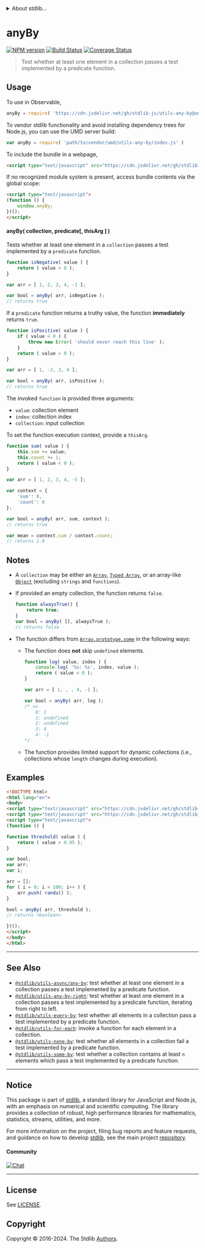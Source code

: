 <!--

@license Apache-2.0

Copyright (c) 2018 The Stdlib Authors.

Licensed under the Apache License, Version 2.0 (the "License");
you may not use this file except in compliance with the License.
You may obtain a copy of the License at

   http://www.apache.org/licenses/LICENSE-2.0

Unless required by applicable law or agreed to in writing, software
distributed under the License is distributed on an "AS IS" BASIS,
WITHOUT WARRANTIES OR CONDITIONS OF ANY KIND, either express or implied.
See the License for the specific language governing permissions and
limitations under the License.

-->


<details>
  <summary>
    About stdlib...
  </summary>
  <p>We believe in a future in which the web is a preferred environment for numerical computation. To help realize this future, we've built stdlib. stdlib is a standard library, with an emphasis on numerical and scientific computation, written in JavaScript (and C) for execution in browsers and in Node.js.</p>
  <p>The library is fully decomposable, being architected in such a way that you can swap out and mix and match APIs and functionality to cater to your exact preferences and use cases.</p>
  <p>When you use stdlib, you can be absolutely certain that you are using the most thorough, rigorous, well-written, studied, documented, tested, measured, and high-quality code out there.</p>
  <p>To join us in bringing numerical computing to the web, get started by checking us out on <a href="https://github.com/stdlib-js/stdlib">GitHub</a>, and please consider <a href="https://opencollective.com/stdlib">financially supporting stdlib</a>. We greatly appreciate your continued support!</p>
</details>

# anyBy

[![NPM version][npm-image]][npm-url] [![Build Status][test-image]][test-url] [![Coverage Status][coverage-image]][coverage-url] <!-- [![dependencies][dependencies-image]][dependencies-url] -->

> Test whether at least one element in a collection passes a test implemented by a predicate function.

<!-- Section to include introductory text. Make sure to keep an empty line after the intro `section` element and another before the `/section` close. -->

<section class="intro">

</section>

<!-- /.intro -->

<!-- Package usage documentation. -->



<section class="usage">

## Usage

To use in Observable,

```javascript
anyBy = require( 'https://cdn.jsdelivr.net/gh/stdlib-js/utils-any-by@umd/browser.js' )
```

To vendor stdlib functionality and avoid installing dependency trees for Node.js, you can use the UMD server build:

```javascript
var anyBy = require( 'path/to/vendor/umd/utils-any-by/index.js' )
```

To include the bundle in a webpage,

```html
<script type="text/javascript" src="https://cdn.jsdelivr.net/gh/stdlib-js/utils-any-by@umd/browser.js"></script>
```

If no recognized module system is present, access bundle contents via the global scope:

```html
<script type="text/javascript">
(function () {
    window.anyBy;
})();
</script>
```

#### anyBy( collection, predicate\[, thisArg ] )

Tests whether at least one element in a `collection` passes a test implemented by a `predicate` function.

```javascript
function isNegative( value ) {
    return ( value < 0 );
}

var arr = [ 1, 2, 3, 4, -1 ];

var bool = anyBy( arr, isNegative );
// returns true
```

If a `predicate` function returns a truthy value, the function **immediately** returns `true`.

```javascript
function isPositive( value ) {
    if ( value < 0 ) {
        throw new Error( 'should never reach this line' );
    }
    return ( value > 0 );
}

var arr = [ 1, -2, 3, 4 ];

var bool = anyBy( arr, isPositive );
// returns true
```

The invoked `function` is provided three arguments:

-   `value`: collection element
-   `index`: collection index
-   `collection`: input collection

To set the function execution context, provide a `thisArg`.

```javascript
function sum( value ) {
    this.sum += value;
    this.count += 1;
    return ( value < 0 );
}

var arr = [ 1, 2, 3, 4, -5 ];

var context = {
    'sum': 0,
    'count': 0
};

var bool = anyBy( arr, sum, context );
// returns true

var mean = context.sum / context.count;
// returns 1.0
```

</section>

<!-- /.usage -->

<!-- Package usage notes. Make sure to keep an empty line after the `section` element and another before the `/section` close. -->

<section class="notes">

## Notes

-   A `collection` may be either an [`Array`][mdn-array], [`Typed Array`][mdn-typed-array], or an array-like [`Object`][mdn-object] (excluding `strings` and `functions`).

-   If provided an empty collection, the function returns `false`.

    ```javascript
    function alwaysTrue() {
        return true;
    }
    var bool = anyBy( [], alwaysTrue );
    // returns false
    ```

-   The function differs from [`Array.prototype.some`][mdn-array-some] in the following ways:

    -   The function does **not** skip `undefined` elements.

        <!-- eslint-disable no-sparse-arrays, stdlib/doctest-marker -->

        ```javascript
        function log( value, index ) {
            console.log( '%s: %s', index, value );
            return ( value < 0 );
        }

        var arr = [ 1, , , 4, -1 ];

        var bool = anyBy( arr, log );
        /* =>
            0: 1
            1: undefined
            2: undefined
            3: 4
            4: -1
        */
        ```

    -   The function provides limited support for dynamic collections (i.e., collections whose `length` changes during execution).

</section>

<!-- /.notes -->

<!-- Package usage examples. -->

<section class="examples">

## Examples

<!-- eslint no-undef: "error" -->

```html
<!DOCTYPE html>
<html lang="en">
<body>
<script type="text/javascript" src="https://cdn.jsdelivr.net/gh/stdlib-js/random-base-randu@umd/browser.js"></script>
<script type="text/javascript" src="https://cdn.jsdelivr.net/gh/stdlib-js/utils-any-by@umd/browser.js"></script>
<script type="text/javascript">
(function () {

function threshold( value ) {
    return ( value > 0.95 );
}

var bool;
var arr;
var i;

arr = [];
for ( i = 0; i < 100; i++ ) {
    arr.push( randu() );
}

bool = anyBy( arr, threshold );
// returns <boolean>

})();
</script>
</body>
</html>
```

</section>

<!-- /.examples -->

<!-- Section to include cited references. If references are included, add a horizontal rule *before* the section. Make sure to keep an empty line after the `section` element and another before the `/section` close. -->

<section class="references">

</section>

<!-- /.references -->

<!-- Section for related `stdlib` packages. Do not manually edit this section, as it is automatically populated. -->

<section class="related">

* * *

## See Also

-   <span class="package-name">[`@stdlib/utils-async/any-by`][@stdlib/utils/async/any-by]</span><span class="delimiter">: </span><span class="description">test whether at least one element in a collection passes a test implemented by a predicate function.</span>
-   <span class="package-name">[`@stdlib/utils-any-by-right`][@stdlib/utils/any-by-right]</span><span class="delimiter">: </span><span class="description">test whether at least one element in a collection passes a test implemented by a predicate function, iterating from right to left.</span>
-   <span class="package-name">[`@stdlib/utils-every-by`][@stdlib/utils/every-by]</span><span class="delimiter">: </span><span class="description">test whether all elements in a collection pass a test implemented by a predicate function.</span>
-   <span class="package-name">[`@stdlib/utils-for-each`][@stdlib/utils/for-each]</span><span class="delimiter">: </span><span class="description">invoke a function for each element in a collection.</span>
-   <span class="package-name">[`@stdlib/utils-none-by`][@stdlib/utils/none-by]</span><span class="delimiter">: </span><span class="description">test whether all elements in a collection fail a test implemented by a predicate function.</span>
-   <span class="package-name">[`@stdlib/utils-some-by`][@stdlib/utils/some-by]</span><span class="delimiter">: </span><span class="description">test whether a collection contains at least `n` elements which pass a test implemented by a predicate function.</span>

</section>

<!-- /.related -->

<!-- Section for all links. Make sure to keep an empty line after the `section` element and another before the `/section` close. -->


<section class="main-repo" >

* * *

## Notice

This package is part of [stdlib][stdlib], a standard library for JavaScript and Node.js, with an emphasis on numerical and scientific computing. The library provides a collection of robust, high performance libraries for mathematics, statistics, streams, utilities, and more.

For more information on the project, filing bug reports and feature requests, and guidance on how to develop [stdlib][stdlib], see the main project [repository][stdlib].

#### Community

[![Chat][chat-image]][chat-url]

---

## License

See [LICENSE][stdlib-license].


## Copyright

Copyright &copy; 2016-2024. The Stdlib [Authors][stdlib-authors].

</section>

<!-- /.stdlib -->

<!-- Section for all links. Make sure to keep an empty line after the `section` element and another before the `/section` close. -->

<section class="links">

[npm-image]: http://img.shields.io/npm/v/@stdlib/utils-any-by.svg
[npm-url]: https://npmjs.org/package/@stdlib/utils-any-by

[test-image]: https://github.com/stdlib-js/utils-any-by/actions/workflows/test.yml/badge.svg?branch=v0.2.1
[test-url]: https://github.com/stdlib-js/utils-any-by/actions/workflows/test.yml?query=branch:v0.2.1

[coverage-image]: https://img.shields.io/codecov/c/github/stdlib-js/utils-any-by/main.svg
[coverage-url]: https://codecov.io/github/stdlib-js/utils-any-by?branch=main

<!--

[dependencies-image]: https://img.shields.io/david/stdlib-js/utils-any-by.svg
[dependencies-url]: https://david-dm.org/stdlib-js/utils-any-by/main

-->

[chat-image]: https://img.shields.io/gitter/room/stdlib-js/stdlib.svg
[chat-url]: https://app.gitter.im/#/room/#stdlib-js_stdlib:gitter.im

[stdlib]: https://github.com/stdlib-js/stdlib

[stdlib-authors]: https://github.com/stdlib-js/stdlib/graphs/contributors

[umd]: https://github.com/umdjs/umd
[es-module]: https://developer.mozilla.org/en-US/docs/Web/JavaScript/Guide/Modules

[deno-url]: https://github.com/stdlib-js/utils-any-by/tree/deno
[deno-readme]: https://github.com/stdlib-js/utils-any-by/blob/deno/README.md
[umd-url]: https://github.com/stdlib-js/utils-any-by/tree/umd
[umd-readme]: https://github.com/stdlib-js/utils-any-by/blob/umd/README.md
[esm-url]: https://github.com/stdlib-js/utils-any-by/tree/esm
[esm-readme]: https://github.com/stdlib-js/utils-any-by/blob/esm/README.md
[branches-url]: https://github.com/stdlib-js/utils-any-by/blob/main/branches.md

[stdlib-license]: https://raw.githubusercontent.com/stdlib-js/utils-any-by/main/LICENSE

[mdn-array]: https://developer.mozilla.org/en-US/docs/Web/JavaScript/Reference/Global_Objects/Array

[mdn-typed-array]: https://developer.mozilla.org/en-US/docs/Web/JavaScript/Reference/Global_Objects/TypedArray

[mdn-object]: https://developer.mozilla.org/en-US/docs/Web/JavaScript/Reference/Global_Objects/Object

[mdn-array-some]: https://developer.mozilla.org/en-US/docs/Web/JavaScript/Reference/Global_Objects/Array/some

<!-- <related-links> -->

[@stdlib/utils/async/any-by]: https://github.com/stdlib-js/utils-async-any-by/tree/umd

[@stdlib/utils/any-by-right]: https://github.com/stdlib-js/utils-any-by-right/tree/umd

[@stdlib/utils/every-by]: https://github.com/stdlib-js/utils-every-by/tree/umd

[@stdlib/utils/for-each]: https://github.com/stdlib-js/utils-for-each/tree/umd

[@stdlib/utils/none-by]: https://github.com/stdlib-js/utils-none-by/tree/umd

[@stdlib/utils/some-by]: https://github.com/stdlib-js/utils-some-by/tree/umd

<!-- </related-links> -->

</section>

<!-- /.links -->
